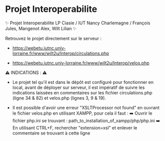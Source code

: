 # Projet Interoperabilite

:sparkles:  Projet Interoperabilite LP Ciasie / IUT Nancy Charlemagne / François Jules, Mangenot Alex, Wilt Lilian      :sparkles:	

Retrouvez le projet directement sur le serveur :
- https://webetu.iutnc.univ-lorraine.fr/www/wilt2u/Interop/circulations.php

- https://webetu.iutnc.univ-lorraine.fr/www/wilt2u/Interop/velos.php

:warning:   INDICATIONS :     :warning:	

- Le projet tel qu'il est dans le dépôt est configuré pour fonctionner en local, avant de déployer sur serveur, il est impératif de suivre les indications laissées en commentaires sur les fichier circulations.php (ligne 34 & 82) et velos.php (lignes 3, 9 & 19).

- Il est possible d'avoir une erreur "XSLTProcessor not found" en ouvrant le fichier velos.php en utilisant XAMPP, pour cela il faut :
 :arrow_right:	Ouvrir le fichier php.ini se trouvant : path_to_installation_of_xampp/php/php.ini
 :arrow_right:	En utilisant CTRL+F, rechercher "extension=xsl" et enlever le commentaire se trouvant à cette ligne
